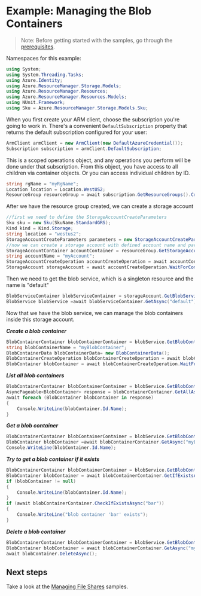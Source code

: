 # Example: Managing the Blob Containers

>Note: Before getting started with the samples, go through the [prerequisites](https://github.com/Azure/azure-sdk-for-net/tree/main/sdk/resourcemanager/Azure.ResourceManager#prerequisites).

Namespaces for this example:

```C# Snippet:Managing_StorageAccounts_NameSpaces
using System;
using System.Threading.Tasks;
using Azure.Identity;
using Azure.ResourceManager.Storage.Models;
using Azure.ResourceManager.Resources;
using Azure.ResourceManager.Resources.Models;
using NUnit.Framework;
using Sku = Azure.ResourceManager.Storage.Models.Sku;
```

When you first create your ARM client, choose the subscription you're going to work in. There's a convenient `DefaultSubscription` property that returns the default subscription configured for your user:

```C# Snippet:Managing_StorageAccounts_DefaultSubscription
ArmClient armClient = new ArmClient(new DefaultAzureCredential());
Subscription subscription = armClient.DefaultSubscription;
```

This is a scoped operations object, and any operations you perform will be done under that subscription. From this object, you have access to all children via container objects. Or you can access individual children by ID.

```C# Snippet:Managing_StorageAccounts_GetResourceGroupContainer
string rgName = "myRgName";
Location location = Location.WestUS2;
ResourceGroup resourceGroup = await subscription.GetResourceGroups().CreateOrUpdateAsync(rgName, new ResourceGroupData(location));
```

After we have the resource group created, we can create a storage account

```C# Snippet:Managing_StorageAccounts_CreateStorageAccount
//first we need to define the StorageAccountCreateParameters
Sku sku = new Sku(SkuName.StandardGRS);
Kind kind = Kind.Storage;
string location = "westus2";
StorageAccountCreateParameters parameters = new StorageAccountCreateParameters(sku, kind, location);
//now we can create a storage account with defined account name and parameters
StorageAccountContainer accountContainer = resourceGroup.GetStorageAccounts();
string accountName = "myAccount";
StorageAccountCreateOperation accountCreateOperation = await accountContainer.CreateOrUpdateAsync(accountName, parameters);
StorageAccount storageAccount = await accountCreateOperation.WaitForCompletionAsync();
```


Then we need to get the blob service, which is a singleton resource and the name is "default"

```C# Snippet:Managing_BlobContainers_GetBlobService
BlobServiceContainer blobServiceContainer = storageAccount.GetBlobServices();
BlobService blobService =await blobServiceContainer.GetAsync("default");
```


Now that we have the blob service, we can manage the blob containers inside this storage account.

***Create a blob container***

```C# Snippet:Managing_BlobContainers_CreateBlobContainer
BlobContainerContainer blobContainerContainer = blobService.GetBlobContainers();
string blobContainerName = "myBlobContainer";
BlobContainerData blobContainerData= new BlobContainerData();
BlobContainerCreateOperation blobContainerCreateOperation = await blobContainerContainer.CreateOrUpdateAsync(blobContainerName, blobContainerData);
BlobContainer blobContainer = await blobContainerCreateOperation.WaitForCompletionAsync();
```

***List all blob containers***

```C# Snippet:Managing_BlobContainers_ListBlobContainers
BlobContainerContainer blobContainerContainer = blobService.GetBlobContainers();
AsyncPageable<BlobContainer> response = blobContainerContainer.GetAllAsync();
await foreach (BlobContainer blobContainer in response)
{
    Console.WriteLine(blobContainer.Id.Name);
}
```

***Get a blob container***

```C# Snippet:Managing_BlobContainers_GetBlobContainer
BlobContainerContainer blobContainerContainer = blobService.GetBlobContainers();
BlobContainer blobContainer =await blobContainerContainer.GetAsync("myBlobContainer");
Console.WriteLine(blobContainer.Id.Name);
```

***Try to get a blob container if it exists***

```C# Snippet:Managing_BlobContainers_GetBlobContainerIfExists
BlobContainerContainer blobContainerContainer = blobService.GetBlobContainers();
BlobContainer blobContainer = await blobContainerContainer.GetIfExistsAsync("foo");
if (blobContainer != null)
{
    Console.WriteLine(blobContainer.Id.Name);
}
if (await blobContainerContainer.CheckIfExistsAsync("bar"))
{
    Console.WriteLine("blob container 'bar' exists");
}
```

***Delete a blob container***

```C# Snippet:Managing_BlobContainers_DeleteBlobContainer
BlobContainerContainer blobContainerContainer = blobService.GetBlobContainers();
BlobContainer blobContainer = await blobContainerContainer.GetAsync("myBlobContainer");
await blobContainer.DeleteAsync();
```

## Next steps

Take a look at the [Managing File Shares](https://github.com/Azure/azure-sdk-for-net/blob/feature/mgmt-track2-storage/sdk/storage/Azure.ResourceManager.Storage/samples/Sample2_ManagingFileShares.md) samples.
